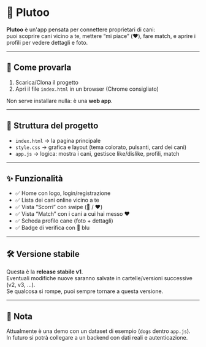 # 🐾 Plutoo

**Plutoo** è un'app pensata per connettere proprietari di cani:  
puoi scoprire cani vicino a te, mettere “mi piace” (❤️), fare match, e aprire i profili per vedere dettagli e foto.

---

## 🚀 Come provarla

1. Scarica/Clona il progetto
2. Apri il file `index.html` in un browser (Chrome consigliato)

Non serve installare nulla: è una **web app**.

---

## 📂 Struttura del progetto
- `index.html` → la pagina principale  
- `style.css` → grafica e layout (tema colorato, pulsanti, card dei cani)  
- `app.js` → logica: mostra i cani, gestisce like/dislike, profili, match  

---

## ✨ Funzionalità
- ✅ Home con logo, login/registrazione  
- ✅ Lista dei cani online vicino a te  
- ✅ Vista “Scorri” con swipe (🥲 / ❤️)  
- ✅ Vista “Match” con i cani a cui hai messo ❤️  
- ✅ Scheda profilo cane (foto + dettagli)  
- ✅ Badge di verifica con 🐾 blu

---

## 🛠️ Versione stabile
Questa è la **release stabile v1**.  
Eventuali modifiche nuove saranno salvate in cartelle/versioni successive (v2, v3, …).  
Se qualcosa si rompe, puoi sempre tornare a questa versione.

---

## 📌 Nota
Attualmente è una demo con un dataset di esempio (`dogs` dentro `app.js`).  
In futuro si potrà collegare a un backend con dati reali e autenticazione.
